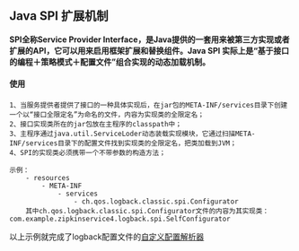 ## Java SPI 扩展机制

**SPI全称Service Provider Interface，是Java提供的一套用来被第三方实现或者扩展的API，它可以用来启用框架扩展和替换组件。Java SPI 实际上是“基于接口的编程＋策略模式＋配置文件”组合实现的动态加载机制。**

#### 使用
	1、当服务提供者提供了接口的一种具体实现后，在jar包的META-INF/services目录下创建一个以“接口全限定名”为命名的文件，内容为实现类的全限定名；
	2、接口实现类所在的jar包放在主程序的classpath中；
	3、主程序通过java.util.ServiceLoder动态装载实现模块，它通过扫描META-INF/services目录下的配置文件找到实现类的全限定名，把类加载到JVM；
	4、SPI的实现类必须携带一个不带参数的构造方法；

    示例：
    	- resources
    		- META-INF
    			- services
                	- ch.qos.logback.classic.spi.Configurator
        其中ch.qos.logback.classic.spi.Configurator文件的内容为其实现类：com.example.zipkinservice4.logback.spi.SelfConfigurator

以上示例就完成了logback配置文件的[自定义配置解析器](https://logback.qos.ch/manual/configuration.html)